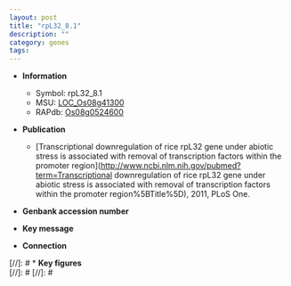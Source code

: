 ```yaml
---
layout: post
title: "rpL32_8.1"
description: ""
category: genes
tags: 
---
```


* **Information**  
    + Symbol: rpL32_8.1  
    + MSU: [LOC_Os08g41300](http://rice.plantbiology.msu.edu/cgi-bin/ORF_infopage.cgi?orf=LOC_Os08g41300)  
    + RAPdb: [Os08g0524600](http://rapdb.dna.affrc.go.jp/viewer/gbrowse_details/irgsp1?name=Os08g0524600)  

* **Publication**  
    + [Transcriptional downregulation of rice rpL32 gene under abiotic stress is associated with removal of transcription factors within the promoter region](http://www.ncbi.nlm.nih.gov/pubmed?term=Transcriptional downregulation of rice rpL32 gene under abiotic stress is associated with removal of transcription factors within the promoter region%5BTitle%5D), 2011, PLoS One.

* **Genbank accession number**  

* **Key message**  

* **Connection**  

[//]: # * **Key figures**  
[//]: # 
[//]: # 

